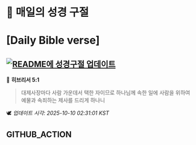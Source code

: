 # 🙏 매일의 성경 구절
# [Daily Bible verse]
## [![README에 성경구절 업데이트](https://github.com/DONGSUKA/first_test/actions/workflows/update-readme-bible.yml/badge.svg)](https://github.com/DONGSUKA/first_test/actions/workflows/update-readme-bible.yml)
<!-- START_BIBLE_VERSE -->
📖 **히브리서 5:1**
> 대제사장마다 사람 가운데서 택한 자이므로 하나님께 속한 일에 사람을 위하여 예물과 속죄하는 제사를 드리게 하나니

🕊️ _업데이트 시각: 2025-10-10 02:31:01 KST_
  <!-- END_BIBLE_VERSE -->
## GITHUB_ACTION
